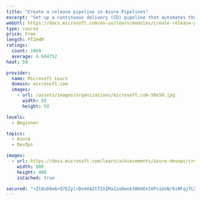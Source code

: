 ```yaml
---
title: "Create a release pipeline in Azure Pipelines"
excerpt: "Set up a continuous delivery (CD) pipeline that automates the process of deploying your application."
webUrl: https://docs.microsoft.com/en-us/learn/modules/create-release-pipeline/
type: course
price: Free
length: PT1H4M
ratings:
  count: 1069
  average: 4.684752
heat: 50

provider:
  name: Microsoft Learn
  domain: microsoft.com
  images:
    - url: /assets/images/organizations/microsoft.com-50x50.jpg
      width: 50
      height: 50

levels:
  - Beginner

topics:
  - Azure
  - DevOps

images:
  - url: https://docs.microsoft.com/learn/achievements/azure-devops/create-a-release-pipeline-with-azure-pipelines-social.png
    width: 800
    height: 400
    isCached: true

secured: "+ZCdu89w6+Q7EZylrDsmVAZtTZnIMa1zo8wok30KmOxtUPsiGnN/6iNFqj7L5opTTNkPws4N6T6IdmDSH8N6XrVjItO4k/9LY8lHkDo45MF7Oe6Qszpk4+IiVjo17o03SdrcGW1nbY2DUJGGBi8c+Um7tirSsZEnLSeOd8eOTKajxMijn4khhNaMhcY8Z2giNmnAO5RJT8jdnHfbzoNVvFU83AmtZ3sempll5KUMyNSGfw1eVyt7JqEa9pB4bjMz01IxFmAhwx0ttz7pdIAK81yrpGNLb7QdCqIvutYk8yb7Zu2BWYXopWMjYjsPf8ozjD32wClrvu56X+WNPi3AtnxEsD7xiSBtWIenocZrg12T03YUXp+g5RdXCqTDqecX4ykXgPqBM+FAxtwQMcYTjh90dD/IQz6hp2QB0haqrD8=;qLMRNwLog3utsof7GwMrug=="
---
```


